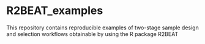 # R2BEAT_examples
This repository contains reproducible examples of two-stage sample design and selection workflows obtainable by using the R package R2BEAT
